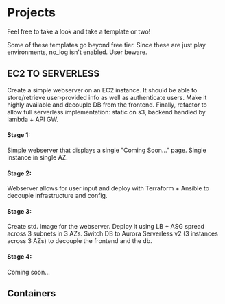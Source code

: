 # Projects

Feel free to take a look and take a template or two!

Some of these templates go beyond free tier. Since these are just play environments, no_log isn't enabled. User beware.

## EC2 TO SERVERLESS
Create a simple webserver on an EC2 instance. It should be able to store/retrieve user-provided info as well as authenticate users. Make it highly available and decouple DB from the frontend. Finally, refactor to allow full serverless implementation: static on s3, backend handled by lambda + API GW.
#### Stage 1:
Simple webserver that displays a single "Coming Soon..." page. Single instance in single AZ.
#### Stage 2:
Webserver allows for user input and deploy with Terraform + Ansible to decouple infrastructure and config.
#### Stage 3:
Create std. image for the webserver. Deploy it using LB + ASG spread across 3 subnets in 3 AZs. Switch DB to Aurora Serverless v2 (3 instances across 3 AZs) to decouple the frontend and the db.
#### Stage 4:
Coming soon...

## Containers

